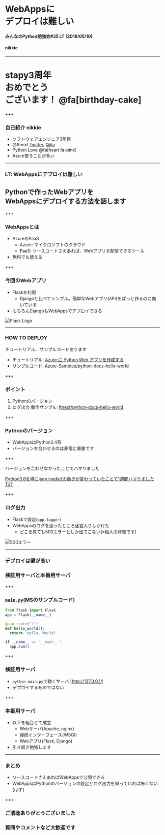 # WebAppsに<br>デプロイは難しい
#### みんなのPython勉強会#35 LT (2018/05/10)
#### nikkie

---

# stapy3周年<br>おめでとう<br>ございます！ @fa[birthday-cake]

+++

### 自己紹介 nikkie

- ソフトウェアエンジニア3年目
- @ftnext [Twitter](https://twitter.com/ftnext), [Qiita](https://qiita.com/ftnext)
- Python Love @fa[heart fa-pink]
- Azure使うことが多い

---

### LT: WebAppsにデプロイは難しい

## Pythonで作ったWebアプリを<br>WebAppsにデプロイする方法を話します

+++

### WebAppsとは

- AzureのPaaS
  - Azure: マイクロソフトのクラウド
  - PaaS: ソースコードさえあれば、Webアプリを配信できるツール
- 無料でも使える

+++

### 今回のWebアプリ

- Flaskを利用
  - Djangoと比べてシンプル。簡単なWebアプリ(API)をぱっと作るのに向いている
- もちろんDjangoもWebAppsでデプロイできる

![Flask Logo](http://flask.pocoo.org/docs/0.12/_images/logo-full.png)

---

### HOW TO DEPLOY

チュートリアル、サンプルコードあります
- チュートリアル: [Azure に Python Web アプリを作成する](https://docs.microsoft.com/ja-jp/azure/app-service/app-service-web-get-started-python)
- サンプルコード: [Azure-Samples/python-docs-hello-world](https://github.com/Azure-Samples/python-docs-hello-world)

+++

### ポイント

1. Pythonのバージョン
1. ログ出力
動作サンプル: [ftnext/python-docs-hello-world](https://github.com/ftnext/python-docs-hello-world)

+++

### Pythonのバージョン

- WebAppsはPython3.4系
- バージョンを合わせるのは非常に重要です

+++

ハージョンを合わせなかったことでハマりました

[Python3.6を境にjson.loads()の動きが変わっていたことで1週間ハマりました ToT](https://qiita.com/ftnext/items/e2120cfa0fcecbd599c1)

+++

### ログ出力

- Flaskで設定(`app.logger`)
- WebAppsのログを追ったところ迷宮入りしかけた
  - どこを見ても500エラーとしか出てこない(※個人の体験です)

![500エラー](https://camo.qiitausercontent.com/575b8dfa1f54caf70921635e3aba0ad87d801a67/68747470733a2f2f71696974612d696d6167652d73746f72652e73332e616d617a6f6e6177732e636f6d2f302f38323133322f39343166326435342d386166622d356238322d393031612d6434383862343466313263372e706e67)

---

### デプロイは壁が高い

### 検証用サーバと本番用サーバ

+++

### `main.py`(MSのサンプルコード)

```python
from flask import Flask
app = Flask(__name__)

@app.route('/')
def hello_world():
  return 'Hello, World!'

if __name__ == '__main__':
  app.run()
```

+++

### 検証用サーバ

- `python main.py`で動くサーバ (http://127.0.0.1/)
- デプロイするものではない

+++

### 本番用サーバ

- 以下を組合せて成立
  - Webサーバ(Apache, nginx)
  - 接続インターフェース(WSGI)
  - Webアプリ(Flask, Django)
- 引き続き勉強します

---

### まとめ

- ソースコードさえあればWebAppsで公開できる
- WebAppsはPythonのバージョンの設定とログ出力を知っていれば怖くない(はず)

+++

### ご清聴ありがとうございました

### 質問やコメントなど大歓迎です
